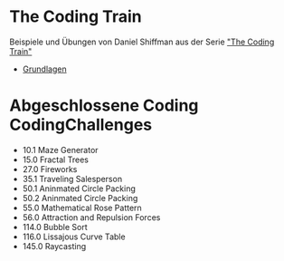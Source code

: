 # The Coding Train
Beispiele und Übungen von Daniel Shiffman aus der Serie ["The Coding Train"](https://thecodingtrain.com/)

- [Grundlagen](https://thecodingtrain.com/CodingChallenges/)

# Abgeschlossene Coding CodingChallenges
-  10.1 Maze Generator
-  15.0 Fractal Trees
-  27.0 Fireworks
-  35.1 Traveling Salesperson
-  50.1 Aninmated Circle Packing
-  50.2 Aninmated Circle Packing
-  55.0 Mathematical Rose Pattern
-  56.0 Attraction and Repulsion Forces
- 114.0 Bubble Sort
- 116.0 Lissajous Curve Table
- 145.0 Raycasting
